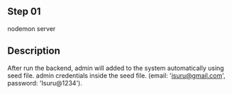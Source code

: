 ## Step 01
nodemon server

## Description
After run the backend, admin will added to the system automatically using seed file. admin credentials inside the seed file. (email: 'isuru@gmail.com', password: 'Isuru@1234').
